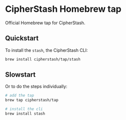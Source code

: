 # CipherStash Homebrew tap

Official Homebrew tap for CipherStash.

## Quickstart

To install the `stash`, the CipherStash CLI:

``` bash
brew install cipherstash/tap/stash
```

## Slowstart

Or to do the steps individually:

``` bash
# add the tap
brew tap cipherstash/tap

# install the cli
brew install stash
```
